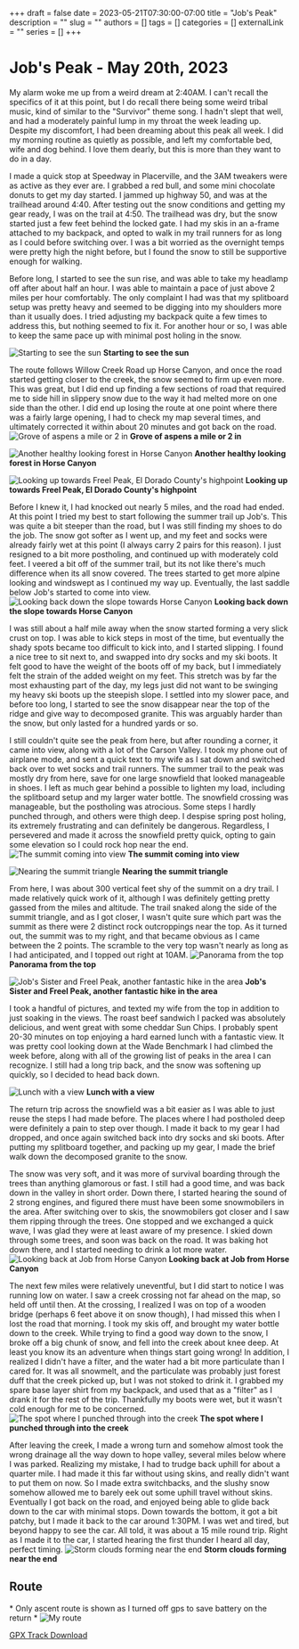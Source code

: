 +++
draft = false
date = 2023-05-21T07:30:00-07:00
title = "Job's Peak"
description = ""
slug = ""
authors = []
tags = []
categories = []
externalLink = ""
series = []
+++

# Job's Peak - May 20th, 2023

My alarm woke me up from a weird dream at 2:40AM. I can't recall the specifics of it at this point, but I do recall there being some weird tribal music, kind of similar to the "Survivor" theme song. I hadn't slept that well, and had a moderately painful lump in my throat the week leading up. Despite my discomfort, I had been dreaming about this peak all week. I did my morning routine as quietly as possible, and left my comfortable bed, wife and dog behind. I love them dearly, but this is more than they want to do in a day.

I made a quick stop at Speedway in Placerville, and the 3AM tweakers were as active as they ever are. I grabbed a red bull, and some mini chocolate donuts to get my day started. I jammed up highway 50, and was at the trailhead around 4:40. After testing out the snow conditions and getting my gear ready, I was on the trail at 4:50. The trailhead was dry, but the snow started just a few feet behind the locked gate. I had my skis in an a-frame attached to my backpack, and opted to walk in my trail runners for as long as I could before switching over. I was a bit worried as the overnight temps were pretty high the night before, but I found the snow to still be supportive enough for walking. 

Before long, I started to see the sun rise, and was able to take my headlamp off after about half an hour. I was able to maintain a pace of just above 2 miles per hour comfortably. The only complaint I had was that my splitboard setup was pretty heavy and seemed to be digging into my shoulders more than it usually does. I tried adjusting my backpack quite a few times to address this, but nothing seemed to fix it. For another hour or so, I was able to keep the same pace up with minimal post holing in the snow.

![Starting to see the sun](https://s3.us-west-1.wasabisys.com/web-assets/jobs-5-20-23/PXL_20230520_121006097.jpg)
**Starting to see the sun**

The route follows Willow Creek Road up Horse Canyon, and once the road started getting closer to the creek, the snow seemed to firm up even more. This was great, but I did end up finding a few sections of road that required me to side hill in slippery snow due to the way it had melted more on one side than the other. I did end up losing the route at one point where there was a fairly large opening, I had to check my map several times, and ultimately corrected it within about 20 minutes and got back on the road. 
![Grove of aspens a mile or 2 in ](https://s3.us-west-1.wasabisys.com/web-assets/jobs-5-20-23/PXL_20230520_121915499.jpg)
**Grove of aspens a mile or 2 in**

![Another healthy looking forest in Horse Canyon ](https://s3.us-west-1.wasabisys.com/web-assets/jobs-5-20-23/PXL_20230520_123639102.jpg)
**Another healthy looking forest in Horse Canyon**

![Looking up towards Freel Peak, El Dorado County's highpoint](https://s3.us-west-1.wasabisys.com/web-assets/jobs-5-20-23/PXL_20230520_142735835.jpg)
**Looking up towards Freel Peak, El Dorado County's highpoint**

Before I knew it, I had knocked out nearly 5 miles, and the road had ended. At this point I tried my best to start following the summer trail up Job's. This was quite a bit steeper than the road, but I was still finding my shoes to do the job. The snow got softer as I went up, and my feet and socks were already fairly wet at this point (I always carry 2 pairs for this reason). I just resigned to a bit more postholing, and continued up with moderately cold feet. I veered a bit off of the summer trail, but its not like there's much difference when its all snow covered. The trees started to get more alpine looking and windswept as I continued my way up. Eventually, the last saddle below Job's started to come into view.
![Looking back down the slope towards Horse Canyon](https://s3.us-west-1.wasabisys.com/web-assets/jobs-5-20-23/PXL_20230520_154505419.jpg)
**Looking back down the slope towards Horse Canyon**

I was still about a half mile away when the snow started forming a very slick crust on top. I was able to kick steps in most of the time, but eventually the shady spots became too difficult to kick into, and I started slipping. I found a nice tree to sit next to, and swapped into dry socks and my ski boots. It felt good to have the weight of the boots off of my back, but I immediately felt the strain of the added weight on my feet. This stretch was by far the most exhausting part of the day, my legs just did not want to be swinging my heavy ski boots up the steepish slope. I settled into my slower pace, and before too long, I started to see the snow disappear near the top of the ridge and give way to decomposed granite. This was arguably harder than the snow, but only lasted for a hundred yards or so. 

I still couldn't quite see the peak from here, but after rounding a corner, it came into view, along with a lot of the Carson Valley. I took my phone out of airplane mode, and sent a quick text to my wife as I sat down and switched back over to wet socks and trail runners. The summer trail to the peak was mostly dry from here, save for one large snowfield that looked manageable in shoes. I left as much gear behind a possible to lighten my load, including the splitboard setup and my larger water bottle. The snowfield crossing was manageable, but the postholing was atrocious. Some steps I hardly punched through, and others were thigh deep. I despise spring post holing, its extremely frustrating and can definitely be dangerous. Regardless, I persevered and made it across the snowfield pretty quick, opting to gain some elevation so I could rock hop near the end.
![The summit coming into view](https://s3.us-west-1.wasabisys.com/web-assets/jobs-5-20-23/PXL_20230520_174324917.jpg)
**The summit coming into view**

![Nearing the summit triangle](https://s3.us-west-1.wasabisys.com/web-assets/jobs-5-20-23/PXL_20230520_164244047.jpg)
**Nearing the summit triangle**

From here, I was about 300 vertical feet shy of the summit on a dry trail. I made relatively quick work of it, although I was definitely getting pretty gassed from the miles and altitude. The trail snaked along the side of the summit triangle, and as I got closer, I wasn't quite sure which part was the summit as there were 2 distinct rock outcroppings near the top. As it turned out, the summit was to my right, and that became obvious as I came between the 2 points. The scramble to the very top wasn't nearly as long as I had anticipated, and I topped out right at 10AM.
![Panorama from the top](https://s3.us-west-1.wasabisys.com/web-assets/jobs-5-20-23/PXL_20230520_170245931.PANO.jpg)
**Panorama from the top**

![Job's Sister and Freel Peak, another fantastic hike in the area](https://s3.us-west-1.wasabisys.com/web-assets/jobs-5-20-23/PXL_20230520_170447693.jpg)
**Job's Sister and Freel Peak, another fantastic hike in the area**

I took a handful of pictures, and texted my wife from the top in addition to just soaking in the views. The roast beef sandwich I packed was absolutely delicious, and went great with some cheddar Sun Chips. I probably spent 20-30 minutes on top enjoying a hard earned lunch with a fantastic view. It was pretty cool looking down at the Wade Benchmark I had climbed the week before, along with all of the growing list of peaks in the area I can recognize. I still had a long trip back, and the snow was softening up quickly, so I decided to head back down. 

![Lunch with a view](https://s3.us-west-1.wasabisys.com/web-assets/jobs-5-20-23/PXL_20230520_170814795.jpg)
**Lunch with a view**

The return trip across the snowfield was a bit easier as I was able to just reuse the steps I had made before. The places where I had postholed deep were definitely a pain to step over though. I made it back to my gear I had dropped, and once again switched back into dry socks and ski boots. After putting my splitboard together, and packing up my gear, I made the brief walk down the decomposed granite to the snow. 

The snow was very soft, and it was more of survival boarding through the trees than anything glamorous or fast. I still had a good time, and was back down in the valley in short order. Down there, I started hearing the sound of 2 strong engines, and figured there must have been some snowmobilers in the area. After switching over to skis, the snowmobilers got closer and I saw them ripping through the trees. One stopped and we exchanged a quick wave, I was glad they were at least aware of my presence. I skied down through some trees, and soon was back on the road. It was baking hot down there, and I started needing to drink a lot more water.
![Looking back at Job from Horse Canyon](https://s3.us-west-1.wasabisys.com/web-assets/jobs-5-20-23/PXL_20230520_183745390.jpg)
**Looking back at Job from Horse Canyon**

The next few miles were relatively uneventful, but I did start to notice I was running low on water. I saw a creek crossing not far ahead on the map, so held off until then. At the crossing, I realized I was on top of a wooden bridge (perhaps 6 feet above it on snow though), I had missed this when I lost the road that morning. I took my skis off, and brought my water bottle down to the creek. While trying to find a good way down to the snow, I broke off a big chunk of snow, and fell into the creek about knee deep. At least you know its an adventure when things start going wrong! In addition, I realized I didn't have a filter, and the water had a bit more particulate than I cared for. It was all snowmelt, and the particulate was probably just forest duff that the creek picked up, but I was not stoked to drink it. I grabbed my spare base layer shirt from my backpack, and used that as a "filter" as I drank it for the rest of the trip. Thankfully my boots were wet, but it wasn't cold enough for me to be concerned.
![The spot where I punched through into the creek](https://s3.us-west-1.wasabisys.com/web-assets/jobs-5-20-23/PXL_20230520_190927892.jpg)
**The spot where I punched through into the creek**

After leaving the creek, I made a wrong turn and somehow almost took the wrong drainage all the way down to hope valley, several miles below where I was parked. Realizing my mistake, I had to trudge back uphill for about a quarter mile. I had made it this far without using skins, and really didn't want to put them on now. So I made extra switchbacks, and the slushy snow somehow allowed me to barely eek out some uphill travel without skins. Eventually I got back on the road, and enjoyed being able to glide back down to the car with minimal stops. Down towards the bottom, it got a bit patchy, but I made it back to the car around 1:30PM. I was wet and tired, but beyond happy to see the car. All told, it was about a 15 mile round trip. Right as I made it to the car, I started hearing the first thunder I heard all day, perfect timing.
![Storm clouds forming near the end](https://s3.us-west-1.wasabisys.com/web-assets/jobs-5-20-23/PXL_20230520_200145071.jpg)
**Storm clouds forming near the end**

## Route
\* Only ascent route is shown as I turned off gps to save battery on the return \*
![My route](https://s3.us-west-1.wasabisys.com/web-assets/jobs-5-20-23/route.jpg)

[GPX Track Download](https://s3.us-west-1.wasabisys.com/web-assets/jobs-5-20-23/jobs-5-20-23.gpx)
